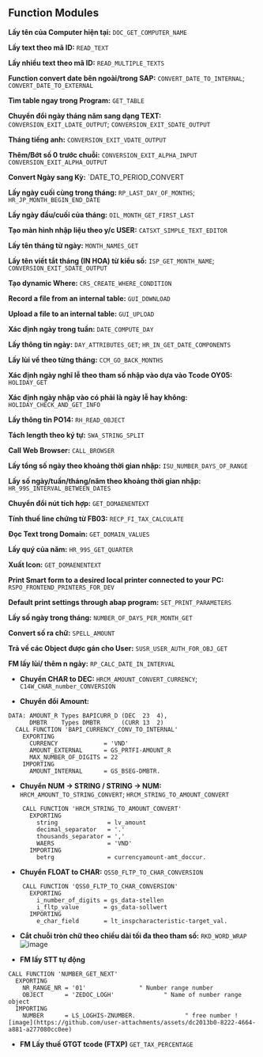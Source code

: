 ## Function Modules

**Lấy tên của Computer hiện tại:**
`DOC_GET_COMPUTER_NAME`

**Lấy text theo mã ID:**
`READ_TEXT`

**Lấy nhiều text theo mã ID:**
`READ_MULTIPLE_TEXTS`

**Function convert date bên ngoài/trong SAP:**
`CONVERT_DATE_TO_INTERNAL`;
`CONVERT_DATE_TO_EXTERNAL`

**Tìm table ngay trong Program:**
`GET_TABLE`

**Chuyển đổi ngày tháng năm sang dạng TEXT:**
`CONVERSION_EXIT_LDATE_OUTPUT`;
`CONVERSION_EXIT_SDATE_OUTPUT`

**Tháng tiếng anh:**
`CONVERSION_EXIT_VDATE_OUTPUT`

**Thêm/Bớt số 0 trước chuỗi:**
`CONVERSION_EXIT_ALPHA_INPUT`
`CONVERSION_EXIT_ALPHA_OUTPUT`

**Convert Ngày sang Kỳ:**
`DATE_TO_PERIOD_CONVERT

**Lấy ngày cuối cùng trong tháng:**
`RP_LAST_DAY_OF_MONTHS`;
`HR_JP_MONTH_BEGIN_END_DATE`

**Lấy ngày đầu/cuối của tháng:**
`OIL_MONTH_GET_FIRST_LAST`

**Tạo màn hình nhập liệu theo y/c USER:**
`CATSXT_SIMPLE_TEXT_EDITOR` 

**Lấy tên tháng từ ngày:**
`MONTH_NAMES_GET`

**Lấy tên viết tắt tháng (IN HOA) từ kiểu số:**
`ISP_GET_MONTH_NAME`;
`CONVERSION_EXIT_SDATE_OUTPUT`

**Tạo dynamic Where:**
`CRS_CREATE_WHERE_CONDITION`

**Record a file from an internal table:**
`GUI_DOWNLOAD`

**Upload a file to an internal table:**
`GUI_UPLOAD` 

**Xác định ngày trong tuần:**
`DATE_COMPUTE_DAY`
 
**Lấy thông tin ngày:**
`DAY_ATTRIBUTES_GET`;
`HR_IN_GET_DATE_COMPONENTS`

**Lấy lùi về theo từng tháng:**
`CCM_GO_BACK_MONTHS`

**Xác định ngày nghĩ lễ theo tham số nhập vào dựa vào Tcode OY05:**
`HOLIDAY_GET`

**Xác định ngày nhập vào có phải là ngày lễ hay không:**
`HOLIDAY_CHECK_AND_GET_INFO`

**Lấy thông tin PO14:**
`RH_READ_OBJECT`

**Tách length theo ký tự:**
`SWA_STRING_SPLIT`

**Call Web Browser:**
`CALL_BROWSER`

**Lấy tổng số ngày theo khoảng thời gian nhập:**
`ISU_NUMBER_DAYS_OF_RANGE` 

**Lấy số ngày/tuần/tháng/năm theo khoảng thời gian nhập:**
`HR_99S_INTERVAL_BETWEEN_DATES`

**Chuyển đổi nút tích hợp:**
`GET_DOMAENENTEXT` 

**Tính thuế line chứng từ FB03:**
`RECP_FI_TAX_CALCULATE`

**Đọc Text trong Domain:**
`GET_DOMAIN_VALUES`

**Lấy quý của năm:**
`HR_99S_GET_QUARTER`

**Xuất Icon:** 
`GET_DOMAENENTEXT` 

**Print Smart form to a desired local printer connected to your PC:**
`RSPO_FRONTEND_PRINTERS_FOR_DEV` 

**Default print settings through abap program:**
`SET_PRINT_PARAMETERS` 

**Lấy số ngày trong tháng:**
`NUMBER_OF_DAYS_PER_MONTH_GET`

**Convert số ra chữ:**
`SPELL_AMOUNT`

**Trả về các Object được gán cho User:**
`SUSR_USER_AUTH_FOR_OBJ_GET` 

**FM lấy lùi/ thêm n ngày:**
`RP_CALC_DATE_IN_INTERVAL`

- **Chuyển CHAR to DEC:**
`HRCM_AMOUNT_CONVERT_CURRENCY`;
`C14W_CHAR_number_CONVERSION`

- **Chuyển đổi Amount:**
```abap
DATA: AMOUNT_R Types BAPICURR_D	(DEC  23  4),
      DMBTR    Types DMBTR      (CURR 13  2)
  CALL FUNCTION 'BAPI_CURRENCY_CONV_TO_INTERNAL'
    EXPORTING
      CURRENCY             = 'VND'
      AMOUNT_EXTERNAL      = GS_PRTFI-AMOUNT_R
      MAX_NUMBER_OF_DIGITS = 22
    IMPORTING
      AMOUNT_INTERNAL      = GS_BSEG-DMBTR.
```

- **Chuyển NUM -> STRING / STRING -> NUM:**
`HRCM_AMOUNT_TO_STRING_CONVERT`;
`HRCM_STRING_TO_AMOUNT_CONVERT`
```abap
    CALL FUNCTION 'HRCM_STRING_TO_AMOUNT_CONVERT'
      EXPORTING
        string              = lv_amount
        decimal_separator   = '.'
        thousands_separator = ','
        WAERS               = 'VND'
      IMPORTING
        betrg               = currencyamount-amt_doccur.
```

- **Chuyển FLOAT  to CHAR:**
`QSS0_FLTP_TO_CHAR_CONVERSION`
```abap
    CALL FUNCTION 'QSS0_FLTP_TO_CHAR_CONVERSION'
      EXPORTING
        i_number_of_digits = gs_data-stellen
        i_fltp_value       = gs_data-sollwert
      IMPORTING
        e_char_field       = lt_inspcharacteristic-target_val.
```

- **Cắt chuỗi tròn chữ theo chiều dài tối đa theo tham số:**
`RKD_WORD_WRAP`
![image](https://github.com/user-attachments/assets/bfd84a85-6a1d-4e1f-8dda-a680a75e1400)

- **FM lấy STT tự động**
```abap
CALL FUNCTION 'NUMBER_GET_NEXT'
  EXPORTING
    NR_RANGE_NR = '01'               " Number range number
    OBJECT      = 'ZEDOC_LOGH'              " Name of number range object
  IMPORTING
    NUMBER      = LS_LOGHIS-ZNUMBER.              " free number ![image](https://github.com/user-attachments/assets/dc2013b0-8222-4664-a881-a277080cc0ee)
```

- **FM Lấy thuế GTGT tcode (FTXP)**
`GET_TAX_PERCENTAGE`
